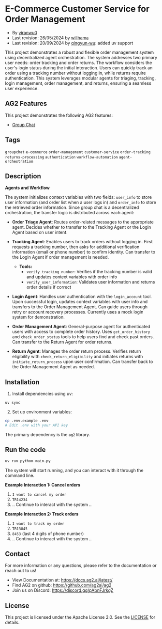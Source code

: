 # E-Commerce Customer Service for Order Management

- By [yiranwu0](https://github.com/yiranwu0)
- Last revision: 26/05/2024 by [willhama](https://github.com/willhama)
- Last revision: 20/09/2024 by [qingyun-wu](https://github.com/qingyun-wu): added uv support

This project demonstrates a robust and flexible order management system using decentralized agent orchestration. The system addresses two primary user needs: order tracking and order returns. The workflow considers the user's login status during the initial interaction. Users can quickly track an order using a tracking number without logging in, while returns require authentication. This system leverages modular agents for triaging, tracking, login management, order management, and returns, ensuring a seamless user experience.

## AG2 Features

This project demonstrates the following AG2 features:

- [Group Chat](https://docs.ag2.ai/latest/docs/user-guide/advanced-concepts/orchestration/group-chat/introduction/#purpose-and-benefits)

## Tags

`groupchat` `e-commerce` `order-management` `customer-service` `order-tracking` `returns-processing` `authentication` `workflow-automation` `agent-orchestration`

## Description

**Agents and Workflow**

The system initializes context variables with two fields: `user_info` to store user information (and order list when a user logs in) and `order_info` to store the retrieved order information. Since group chat is a decentralized orchestration, the transfer logic is distributed across each agent:

- **Order Triage Agent**: Routes order-related messages to the appropriate agent. Decides whether to transfer to the Tracking Agent or the Login Agent based on user intent.

- **Tracking Agent**: Enables users to track orders without logging in. First requests a tracking number, then asks for additional verification information (email or phone number) to confirm identity. Can transfer to the Login Agent if order management is needed.

  - **Tools:**
    - `verify_tracking_number`: Verifies if the tracking number is valid and updates context variables with order info
    - `verify_user_information`: Validates user information and returns order details if correct

- **Login Agent**: Handles user authentication with the `login_account` tool. Upon successful login, updates context variables with user info and transfers to the Order Management Agent. Can guide users through retry or account recovery processes. Currently uses a mock login system for demonstration.

- **Order Management Agent**: General-purpose agent for authenticated users with access to complete order history. Uses `get_order_history` and `check_order_status` tools to help users find and check past orders. Can transfer to the Return Agent for order returns.

- **Return Agent**: Manages the order return process. Verifies return eligibility with `check_return_eligibility` and initiates returns with `initiate_return_process` upon user confirmation. Can transfer back to the Order Management Agent as needed.

## Installation

1. Install dependencies using uv:

```bash
uv sync
```

2. Set up environment variables:

```bash
cp .env.example .env
# Edit .env with your API key
```

The primary dependency is the `ag2` library.

## Run the code

```python
uv run python main.py
```

The system will start running, and you can interact with it through the command line.

**Example Interaction 1: Cancel orders**

1. `I want to cancel my order`
2. `TR14234`
3. .. Continue to interact with the system ..

**Example Interaction 2: Track orders**

1. `I want to track my order`
2. `TR13845`
3. `8453` (last 4 digits of phone number)
4. .. Continue to interact with the system ..

## Contact

For more information or any questions, please refer to the documentation or reach out to us!

- View Documentation at: https://docs.ag2.ai/latest/
- Find AG2 on github: https://github.com/ag2ai/ag2
- Join us on Discord: https://discord.gg/pAbnFJrkgZ

## License

This project is licensed under the Apache License 2.0. See the [LICENSE](../LICENSE) for details.
